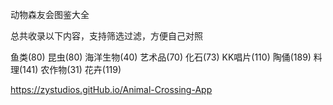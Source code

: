 动物森友会图鉴大全

总共收录以下内容，支持筛选过滤，方便自己对照

鱼类(80)
昆虫(80)
海洋生物(40)
艺术品(70)
化石(73)
KK唱片(110)
陶俑(189)
料理(141)
农作物(31)
花卉(119)

https://zystudios.gitHub.io/Animal-Crossing-App
